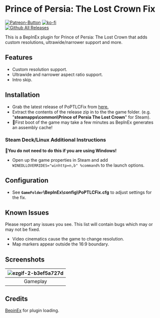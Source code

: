 ﻿# Prince of Persia: The Lost Crown Fix
[![Patreon-Button](https://github.com/user-attachments/assets/629633d4-b8de-46bf-9251-26c9d7b7b573)](https://www.patreon.com/Wintermance) 
[![ko-fi](https://ko-fi.com/img/githubbutton_sm.svg)](https://ko-fi.com/W7W01UAI9)<br />
[![Github All Releases](https://img.shields.io/github/downloads/Lyall/PoPTLCFix/total.svg)](https://github.com/Lyall/PoPTLCFix/releases)

This is a BepInEx plugin for Prince of Persia: The Lost Crown that adds custom resolutions, ultrawide/narrower support and more.<br />

## Features
- Custom resolution support.
- Ultrawide and narrower aspect ratio support.
- Intro skip.

## Installation
- Grab the latest release of PoPTLCFix from [here.](https://github.com/Lyall/PoPTLCFix/releases)
- Extract the contents of the release zip in to the the game folder. (e.g. "**steamapps\common\Prince of Persia The Lost Crown**" for Steam).
- 🚩First boot of the game may take a few minutes as BepInEx generates an assembly cache!

### Steam Deck/Linux Additional Instructions
🚩**You do not need to do this if you are using Windows!**
- Open up the game properties in Steam and add `WINEDLLOVERRIDES="winhttp=n,b" %command%` to the launch options.

## Configuration
- See **`GameFolder`\BepInEx\config\PoPTLCFix.cfg** to adjust settings for the fix.

## Known Issues
Please report any issues you see.
This list will contain bugs which may or may not be fixed.

- Video cinematics cause the game to change resolution.
- Map markers appear outside the 16:9 boundary.

## Screenshots

| ![ezgif-2-b3ef5a727d](https://github.com/user-attachments/assets/9a0e658d-0a7c-46df-8666-96e04f87c591) |
|:--:|
| Gameplay |

## Credits
[BepinEx](https://github.com/BepInEx/BepInEx) for plugin loading.
